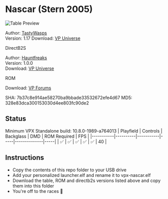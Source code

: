 # Nascar (Stern 2005)

![Table Preview](https://vpuniverse.com/screenshots/monthly_2024_03/screenshot_cab.png.cb18ada5277069130ecd01a85255f1a3.png)

Author: [TastyWasps](https://vpuniverse.com/profile/44724-tastywasps/)  
Version: 1.17
Download: [VP Universe](https://vpuniverse.com/files/file/18982-nascar-stern-2005/)

DirectB2S

Author: [Hauntfreaks](https://vpuniverse.com/profile/5216-hauntfreaks/)  
Version: 1.0.0  
Download: [VP Universe](https://vpuniverse.com/files/file/18983-nascar-stern-2005-b2s-with-full-dmd/)

ROM

Download: [VP Forums](https://www.vpforums.org/index.php?app=downloads&showfile=157)

SHA: 7b37c8e914ae58270ba9bbade33532672efe4d67
MD5: 328e83dca300153030d4ee803fc90de2

## Status 

Minimum VPX Standalone build: 10.8.0-1989-a764013
| Playfield | Controls | Backglass | DMD | ROM Required | FPS | 
|-----------|----------|-----------|-----|--------------|-----|
| :white_check_mark: | :white_check_mark: | :white_check_mark: | :white_check_mark: | :white_check_mark: | 40 |

## Instructions

- Copy the contents of this repo folder to your USB drive
- Add your personalized launcher.elf and rename it to vpx-nascar.elf
- Download the table, ROM and directb2s versions listed above and copy them into this folder
- You're off to the races 🏁